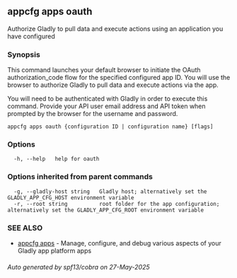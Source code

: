## appcfg apps oauth

Authorize Gladly to pull data and execute actions using an application you have configured

### Synopsis


This command launches your default browser to initiate the OAuth authorization_code flow for the specified configured app ID. You will use the browser to authorize Gladly to pull data and execute actions via the app.

You will need to be authenticated with Gladly in order to execute this command. Provide your API user email address and API token when prompted by the browser for the username and password.


```
appcfg apps oauth {configuration ID | configuration name} [flags]
```

### Options

```
  -h, --help   help for oauth
```

### Options inherited from parent commands

```
  -g, --gladly-host string   Gladly host; alternatively set the GLADLY_APP_CFG_HOST environment variable
  -r, --root string          root folder for the app configuration; alternatively set the GLADLY_APP_CFG_ROOT environment variable
```

### SEE ALSO

* [appcfg apps](appcfg_apps.md)	 - Manage, configure, and debug various aspects of your Gladly app platform apps

###### Auto generated by spf13/cobra on 27-May-2025
